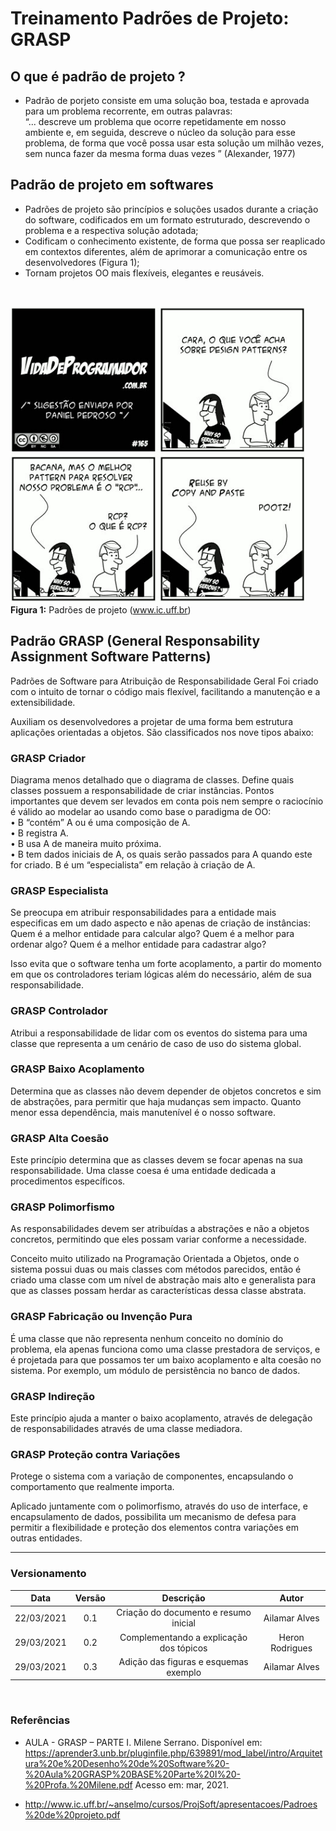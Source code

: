 # Treinamento Padrões de Projeto: GRASP

## O que é padrão de projeto ?
- Padrão de porjeto consiste em uma solução boa, testada e aprovada para um problema recorrente, em outras palavras: <br>
	“... descreve um problema que ocorre repetidamente em nosso
	ambiente e, em seguida, descreve o núcleo da solução para esse 
	problema, de forma que você possa usar esta solução um milhão 
	vezes, sem nunca fazer da mesma forma duas vezes ”
	(Alexander, 1977)

## Padrão de projeto em softwares
- Padrões de projeto são princípios e soluções usados durante a criação do software, codificados em um formato estruturado, descrevendo o problema e a respectiva solução adotada;
- Codificam o conhecimento existente, de forma que possa ser reaplicado em contextos diferentes, além de aprimorar a comunicação entre os desenvolvedores (Figura 1);
- Tornam projetos OO mais flexíveis, elegantes e reusáveis.

<br>

![charge](../../../assets/img/padroes-design/charge-grasp.png)
**Figura 1:** Padrões de projeto (www.ic.uff.br)

## Padrão GRASP (General Responsability Assignment Software Patterns) 

Padrões de Software para Atribuição de Responsabilidade Geral
Foi criado com o intuito de tornar o código mais flexível, facilitando a manutenção e a extensibilidade.

Auxiliam os desenvolvedores a projetar de uma forma bem estrutura aplicações orientadas a objetos. São classificados nos nove tipos abaixo:

### GRASP Criador

Diagrama menos detalhado que o diagrama de classes. Define quais classes possuem a responsabilidade de criar instâncias.
Pontos importantes que devem ser levados em conta pois nem sempre o raciocínio é válido ao modelar ao usando como base o paradigma de OO:  
	• B “contém” A ou é uma composição de A.  
	• B registra A.  
	• B usa A de maneira muito próxima.  
	• B tem dados iniciais de A, os quais serão passados para A quando este for criado. B é um “especialista” em relação à criação de A.

### GRASP Especialista

Se preocupa em atribuir responsabilidades para a entidade mais especificas em um dado aspecto e não apenas de criação de instâncias: Quem é a melhor entidade para calcular algo? Quem é a melhor para ordenar algo? Quem é a melhor entidade para cadastrar algo?

Isso evita que o software tenha um forte acoplamento, a partir do momento em que os controladores teriam lógicas além do necessário, além de sua responsabilidade.

### GRASP Controlador

Atribui a responsabilidade de lidar com os eventos do sistema para uma classe que representa a um cenário de caso de uso do sistema global.

### GRASP Baixo Acoplamento 

Determina que as classes não devem depender de objetos concretos e sim de abstrações, para permitir que haja mudanças sem impacto. Quanto menor essa dependência, mais manutenível é o nosso software.


### GRASP Alta Coesão

Este princípio determina que as classes devem se focar apenas na sua responsabilidade. Uma classe coesa é uma entidade dedicada a procedimentos específicos.

### GRASP  Polimorfismo

As responsabilidades devem ser atribuídas a abstrações e não a objetos concretos, permitindo que eles possam variar conforme a necessidade.

Conceito muito utilizado na Programação Orientada a Objetos, onde o sistema possui duas ou mais classes com métodos parecidos, então é criado uma classe com um nível de abstração mais alto e generalista para que as classes possam herdar as características dessa classe abstrata.

### GRASP Fabricação ou Invenção Pura

É uma classe que não representa nenhum conceito no domínio do problema, ela apenas funciona como uma classe prestadora de serviços, e é projetada para que possamos ter um baixo acoplamento e alta coesão no sistema. Por exemplo, um módulo de persistência no banco de dados.

### GRASP Indireção

Este princípio ajuda a manter o baixo acoplamento, através de delegação de responsabilidades através de uma classe mediadora.

### GRASP Proteção contra Variações

Protege o sistema com a variação de componentes, encapsulando o comportamento que realmente importa.

Aplicado juntamente com o polimorfismo, através do uso de interface, e encapsulamento de dados, possibilita um mecanismo de defesa para permitir a flexibilidade e proteção dos elementos contra variações em outras entidades.

---

### Versionamento

|Data|Versão|Descrição|Autor|
|:--:|:----:|:-------:|:---:|
|22/03/2021| 0.1 | Criação do documento e resumo inicial | Ailamar Alves
|29/03/2021| 0.2 | Complementando a explicação dos tópicos | Heron Rodrigues
|29/03/2021| 0.3 | Adição das figuras e esquemas exemplo | Ailamar Alves

<br>

### Referências 
 - AULA - GRASP – PARTE I. Milene Serrano. Disponível em: <https://aprender3.unb.br/pluginfile.php/639891/mod_label/intro/Arquitetura%20e%20Desenho%20de%20Software%20-%20Aula%20GRASP%20BASE%20Parte%20I%20-%20Profa.%20Milene.pdf> Acesso em: mar, 2021.

 - http://www.ic.uff.br/~anselmo/cursos/ProjSoft/apresentacoes/Padroes%20de%20projeto.pdf
